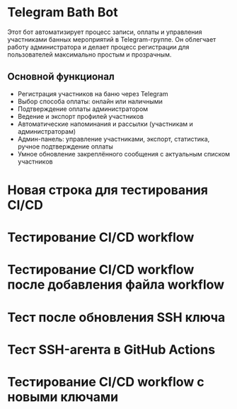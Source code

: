 # Telegram Bath Bot

Этот бот автоматизирует процесс записи, оплаты и управления участниками банных мероприятий в Telegram-группе. Он облегчает работу администратора и делает процесс регистрации для пользователей максимально простым и прозрачным.

## Основной функционал

- Регистрация участников на баню через Telegram
- Выбор способа оплаты: онлайн или наличными
- Подтверждение оплаты администратором
- Ведение и экспорт профилей участников
- Автоматические напоминания и рассылки (участникам и администраторам)
- Админ-панель: управление участниками, экспорт, статистика, ручное подтверждение оплаты
- Умное обновление закреплённого сообщения с актуальным списком участников

# Новая строка для тестирования CI/CD
# Тестирование CI/CD workflow
# Тестирование CI/CD workflow после добавления файла workflow
# Тест после обновления SSH ключа
# Тест SSH-агента в GitHub Actions
# Тестирование CI/CD workflow с новыми ключами
